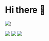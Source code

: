 # Hi there 👋

[![](https://img.shields.io/badge/个人主页-@beixinti-607d8b.svg?style=for-the-badge)](https://beixin.notion.site/beixinti-from-Github-20e0ce499b594d49bbfe2de81663463a))

[![](https://img.shields.io/badge/社交媒体-社区／视频-2196f3.svg?style=for-the-badge)](https://beixin.notion.site/c9f2d04894b747fdb37b00bec87dc453)
[![](https://img.shields.io/badge/捐赠-微信／支付宝-795548.svg?style=for-the-badge)](https://beixin.notion.site/919622e1463f4ef58aecc4c9711eba30)
[![](https://img.shields.io/badge/联络-QQ／微信／邮件-009688.svg?style=for-the-badge)](https://beixin.notion.site/c9f2d04894b747fdb37b00bec87dc453)
